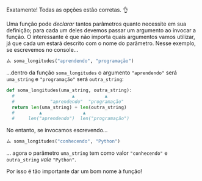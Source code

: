 Exatamente! Todas as opções estão corretas. :ok_hand:

Uma função pode _declarar_ tantos parâmetros quanto necessite em sua definição; para cada um deles devemos passar um argumento ao invocar a função. O interessante é que não importa quais argumentos vamos utilizar, já que cada um estará descrito com o nome do parâmetro. Nesse exemplo, se escrevemos no console...

```python
ム soma_longitudes("aprendendo", "programação")
```
...dentro da função `soma_longitudes` o argumento `"aprendendo"` será `uma_string` e `"programação"` será `outra_string`:

```python
def soma_longitudes(uma_string, outra_string):
  #                 	▲       	▲
  #          	"aprendendo"  "programação"
  return len(uma_string) + len(outra_string)  
  #        	▲              	▲
  # 	len("aprendendo")  len("programação")
```

No entanto, se invocamos escrevendo...

```python
ム soma_longitudes("conhecendo", "Python")
```

... agora o parâmetro `uma_string` tem como valor `"conhecendo"` e `outra_string` _vale_ `"Python"`.

Por isso é tão importante dar um bom nome à função!
